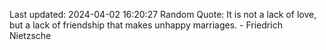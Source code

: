 Last updated: 2024-04-02 16:20:27
Random Quote: It is not a lack of love, but a lack of friendship that makes unhappy marriages. - Friedrich Nietzsche